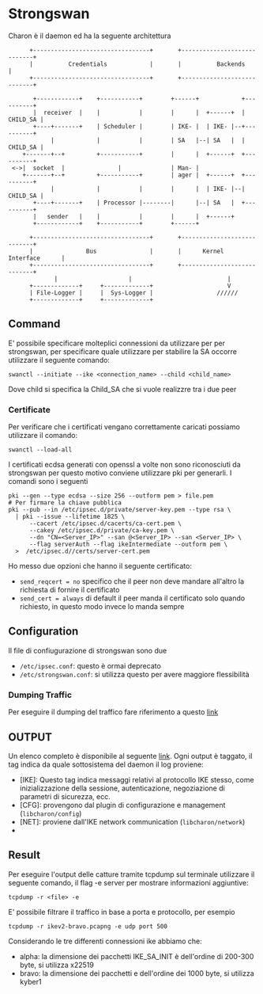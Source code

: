 # Strongswan

Charon è il daemon ed ha la seguente architettura
```
      +---------------------------------+       +----------------------------+
      |          Credentials            |       |          Backends          |
      +---------------------------------+       +----------------------------+

       +------------+    +-----------+        +------+            +----------+
       |  receiver  |    |           |        |      |  +------+  | CHILD_SA |
       +----+-------+    | Scheduler |        | IKE- |  | IKE- |--+----------+
            |            |           |        | SA   |--| SA   |  | CHILD_SA |
    +-------+--+         +-----------+        |      |  +------+  +----------+
 <->|  socket  |               |              | Man- |
    +-------+--+         +-----------+        | ager |  +------+  +----------+
            |            |           |        |      |  | IKE- |--| CHILD_SA |
       +----+-------+    | Processor |--------|      |--| SA   |  +----------+
       |   sender   |    |           |        |      |  +------+
       +------------+    +-----------+        +------+

      +---------------------------------+       +----------------------------+
      |               Bus               |       |      Kernel Interface      |
      +---------------------------------+       +----------------------------+
             |                    |                           |
      +-------------+     +-------------+                     V
      | File-Logger |     |  Sys-Logger |                  //////
      +-------------+     +-------------+
```

## Command

E' possibile specificare molteplici connessioni da utilizzare per per strongswan, per specificare quale utilizzare per stabilire la SA occorre utilizzare il seguente comando:

```
swanctl --initiate --ike <connection_name> --child <child_name>
```

Dove child si specifica la Child\_SA che si vuole realizzre tra i due peer

### Certificate

Per verificare che i certificati vengano correttamente caricati possiamo utilizzare il comando:

```
swanctl --load-all
```

I certificati ecdsa generati con openssl a volte non sono riconosciuti da strongswan per questo motivo conviene utilizzare pki per generarli. I comandi sono i seguenti

```
pki --gen --type ecdsa --size 256 --outform pem > file.pem
# Per firmare la chiave pubblica
pki --pub --in /etc/ipsec.d/private/server-key.pem --type rsa \
  | pki --issue --lifetime 1825 \
      --cacert /etc/ipsec.d/cacerts/ca-cert.pem \
      --cakey /etc/ipsec.d/private/ca-key.pem \
      --dn "CN=<Server_IP>" --san @<Server_IP> --san <Server_IP> \
      --flag serverAuth --flag ikeIntermediate --outform pem \
  >  /etc/ipsec.d//certs/server-cert.pem
```

Ho messo due opzioni che hanno il seguente certificato:

- `send_reqcert = no` specifico che il peer non deve mandare all'altro la richiesta di fornire il certificato
- `send_cert = always` di default il peer manda il certificato solo quando richiesto, in questo modo invece lo manda sempre

## Configuration

Il file di confiugurazione di strongswan sono due

- `/etc/ipsec.conf`: questo è ormai deprecato
- `/etc/strongswan.conf`: si utilizza questo per avere maggiore flessibilità


### Dumping Traffic 

Per eseguire il dumping del traffico fare riferimento a questo [link](https://docs.strongswan.org/docs/5.9/install/trafficDumps.html)



## OUTPUT

Un elenco completo è disponibile al seguente [link](https://docs.strongswan.org/docs/6.0/config/logging.html).
Ogni output è taggato, il tag indica da quale sottosistema del daemon il log proviene:

- [IKE]: Questo tag indica messaggi relativi al protocollo IKE stesso, come inizializzazione della sessione, autenticazione, negoziazione di parametri di sicurezza, ecc. 
- [CFG]: provengono dal plugin di configurazione e management (`libcharon/config`)
- [NET]: proviene dall'IKE network communication (`libcharon/network`)
- [ENC]: encoding



## Result 

Per eseguire l'output delle catture tramite tcpdump sul terminale utilizzare il seguente comando, il flag -e server per mostrare informazioni aggiuntive:
```console
tcpdump -r <file> -e 
```
E' possibile filtrare il traffico in base a porta e protocollo, per esempio 
```
tcpdump -r ikev2-bravo.pcapng -e udp port 500
```


Considerando le tre differenti connessioni ike abbiamo che:

- alpha: la dimensione dei pacchetti IKE\_SA\_INIT è dell'ordine di 200-300 byte, si utilizza x22519
- bravo: la dimensione dei pacchetti e dell'ordine dei 1000 byte, si utilizza kyber1
